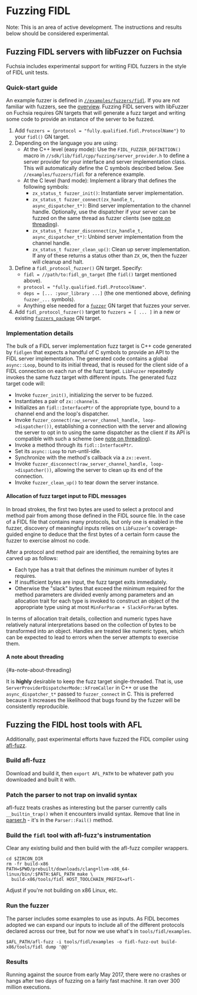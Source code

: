# Fuzzing FIDL

Note: This is an area of active development. The instructions and results below should be considered
experimental.

## Fuzzing FIDL servers with libFuzzer on Fuchsia

Fuchsia includes experimental support for writing FIDL fuzzers in the style of FIDL unit tests.

### Quick-start guide

An example fuzzer is defined in [`//examples/fuzzers/fidl`][example]. If you
are not familiar with fuzzers, see the [overview](overview.md). Fuzzing FIDL servers with libFuzzer
on Fuchsia requires GN targets that will generate a fuzz target and writing some code to provide an
instance of the server to be fuzzed.

1. Add `fuzzers = {protocol = "fully.qualified.fidl.ProtocolName"}` to your `fidl()` GN target.
1. Depending on the language you are using:
    * At the C++ level (easy mode):
      Use the `FIDL_FUZZER_DEFINITION()` macro in `//sdk/lib/fidl/cpp/fuzzing/server_provider.h` to
      define a server provider for your interface and server implementation class. This will
      automatically define the C symbols described below. See
      `//examples/fuzzers/fidl` for a reference example.
    * At the C level (hard mode):
      Implement a library that defines the following symbols:
      * `zx_status_t fuzzer_init()`: Instantiate server implementation.
      * `zx_status_t fuzzer_connect(zx_handle_t, async_dispatcher_t*)`: Bind server implementation
         to the channel handle. Optionally, use the dispatcher if your server can be fuzzed on the
         same thread as fuzzer clients (see [note on threading](#a-note-about-threading)).
      * `zx_status_t fuzzer_disconnect(zx_handle_t, async_dispatcher_t*)`: Unbind server
         implementation from the channel handle.
      * `zx_status_t fuzzer_clean_up()`: Clean up server implementation.
      If any of these returns a status other than `ZX_OK`, then the fuzzer will cleanup and halt.
1. Define a `fidl_protocol_fuzzer()` GN target. Specify:
    * `fidl = //path/to:fidl_gn_target` (the `fidl()` target mentioned above).
    * `protocol = "fully.qualified.fidl.ProtocolName"`.
    * `deps = [... :your_library ...]` (the one mentioned above, defining `fuzzer_...` symbols).
    * Anything else needed for a [`fuzzer`](build-a-fuzzer.md#fuzzer) GN target that fuzzes your
      server.
1. Add `fidl_protocol_fuzzer()` target to `fuzzers = [ ... ]` in a new or existing
   [`fuzzers_package`](build-a-fuzzer.md#fuzzers_package) GN target.

### Implementation details

The bulk of a FIDL server implementation fuzz target is C++ code generated by `fidlgen` that expects
a handful of C symbols to provide an API to the FIDL server implementation. The generated code
contains a global `async::Loop`, bound to its initial thread, that is reused for the client side of
a FIDL connection on each run of the fuzz target. `LibFuzzer` repeatedly invokes the same fuzz
target with different inputs. The generated fuzz target code will:

* Invoke `fuzzer_init()`, initializing the server to be fuzzed.
* Instantiates a pair of `zx::channel`s.
* Initializes an `fidl::InterfacePtr` of the appropriate type, bound to a channel end and the loop's
  dispatcher.
* Invoke `fuzzer_connect(raw_server_channel_handle, loop->dispatcher())`, establishing a connection
  with the server and allowing the server to opt in to using the same dispatcher as the client if
  its API is compatible with such a scheme (see [note on threading](#a-note-about-threading)).
* Invoke a method through its `fidl::InterfacePtr`.
* Set its `async::Loop` to run-until-idle.
* Synchronize with the method's callback via a `zx::event`.
* Invoke `fuzzer_disconnect(raw_server_channel_handle, loop->dispatcher())`, allowing the server to
  clean up its end of the connection.
* Invoke `fuzzer_clean_up()` to tear down the server instance.

#### Allocation of fuzz target input to FIDL messages

In broad strokes, the first two bytes are used to select a protocol and method pair from among those
defined in the FIDL source file. In the case of a FIDL file that contains many protocols, but only
one is enabled in the fuzzer, discovery of meaningful inputs relies on `LibFuzzer`'s coverage-guided
engine to deduce that the first bytes of a certain form cause the fuzzer to exercise almost no code.

After a protocol and method pair are identified, the remaining bytes are carved up as follows:

* Each type has a trait that defines the minimum number of bytes it requires.
* If insufficient bytes are input, the fuzz target exits immediately.
* Otherwise the "slack" bytes that exceed the minimum required for the method parameters are divided
evenly among parameters and an allocation trait for each type is invoked to construct an object of
the appropriate type using at most `MinForParam + SlackForParam` bytes.

In terms of allocation trait details, collection and numeric types have relatively natural
interpretations based on the collection of bytes to be transformed into an object. Handles are
treated like numeric types, which can be expected to lead to errors when the server attempts to
exercise them.

#### A note about threading
{#a-note-about-threading}

It is **highly** desirable to keep the fuzz target single-threaded. That is, use
`ServerProviderDispatcherMode::kFromCaller` in C++ or use the `async_dispatcher_t*` passed to
`fuzzer_connect` in C. This is preferred because it increases the likelihood that bugs found by the
fuzzer will be consistently reproducible.

## Fuzzing the FIDL host tools with AFL

Additionally, past experimental efforts have fuzzed the FIDL compiler using
[afl-fuzz](http://lcamtuf.coredump.cx/afl/).

### Build afl-fuzz

Download and build it, then `export AFL_PATH` to be whatever path you downloaded and built it with.

### Patch the parser to not trap on invalid syntax

afl-fuzz treats crashes as interesting but the parser currently calls `__builtin_trap()`
when it encounters invalid syntax. Remove that line in
[parser.h](/tools/fidl/fidlc/include/fidl/parser.h) - it's in the `Parser::Fail()` method.

### Build the `fidl` tool with afl-fuzz's instrumentation

Clear any existing build and then build with the afl-fuzz compiler wrappers.

```
cd $ZIRCON_DIR
rm -fr build-x86
PATH=$PWD/prebuilt/downloads/clang+llvm-x86_64-linux/bin/:$PATH:$AFL_PATH make \
  build-x86/tools/fidl HOST_TOOLCHAIN_PREFIX=afl-
```

Adjust if you're not building on x86 Linux, etc.

### Run the fuzzer

The parser includes some examples to use as inputs.
As FIDL becomes adopted we can expand our inputs to include all of the different protocols
declared across our tree, but for now we use what's in `tools/fidl/examples`.

```
$AFL_PATH/afl-fuzz -i tools/fidl/examples -o fidl-fuzz-out build-x86/tools/fidl dump '@@'
```

### Results

Running against the source from early May 2017, there were no crashes or hangs after two days
of fuzzing on a fairly fast machine. It ran over 300 million executions.

[example]: /examples/fuzzers/fidl
